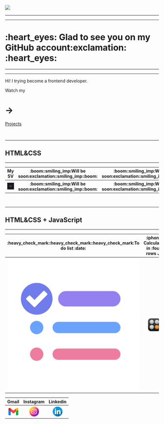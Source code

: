 <img src="https://media.newyorker.com/photos/623a1413d2edfd75e5c5c7d5/master/pass/halpern_ukraine_hack.gif">
<hr>
<hr>
<h1>:heart_eyes: Glad to see you on my GitHub account:exclamation: :heart_eyes:</h1>
<hr>
<hr>
<p>Hi! I trying become a frontend developer.</p>
<p>Watch my <h1>-></h1> <a href="https://github.com/RomanDelinkevych?tab=repositories">Projects</a></p>
<br>
<hr>
<h2>HTML&CSS</h2>
<hr>
<table>
    <thead>
        <tr>
            <th>My SV</th>
            <th>:boom::smiling_imp:Will be soon:exclamation::smiling_imp::boom:</th>
            <th>:boom::smiling_imp:Will be soon:exclamation::smiling_imp::boom:</th>
            <th>:boom::smiling_imp:Will be soon:exclamation::smiling_imp::boom:</th>
        </tr>
    </thead>
    <tbody>
        <tr>
            <th>
                <a href="https://romandelinkevych.github.io/SV/">
                    <img src="img/SV.jpg">
                </a>
            </th>
            <th>:boom::smiling_imp:Will be soon:exclamation::smiling_imp::boom:</th>
            <th>:boom::smiling_imp:Will be soon:exclamation::smiling_imp::boom:</th>
            <th>:boom::smiling_imp:Will be soon:exclamation::smiling_imp::boom:</th>
        </tr>
    </tbody>
</table>

<br>

<hr>
<h2>HTML&CSS + JavaScript</h2>
<hr>
<table>
    <thead>
        <tr>
            <th>:heavy_check_mark::heavy_check_mark::heavy_check_mark:To do list :date:</th>
            <th>:iphone: Calculator in :four: rows JS</th>
            <th>:snowflake: Weather :zap:</th>
            <th></th>
        </tr>
    </thead>
    <tbody>
        <tr>
            <th>
                <a href="https://romandelinkevych.github.io/To-do-list/">
                    <img src="img/toDoList.png">
                </a>
            </th>
            <th>
                <a href="https://romandelinkevych.github.io/Calculator-in-4-rows-JS/">
                    <img src="img/calculator.webp">
                </a>
            </th>
            <th>
                <a href="https://romandelinkevych.github.io/Weather/">
                    <img src="img/weather.png">
                </a>
            </th>
            <th></th>
        </tr>
    </tbody>
</table>


<table>
    <tbody>
        <tr>
            <th>Gmail</th>
            <th>Instagram</th>
            <th>Linkedin</th>
        </tr>
        <tr>
            <th>
                <a href="mailto:delinkevich123@gmail.com">
                    <img src="img/gmail.png">
                </a>
            </th>
            <th>
                <a href="https://www.instagram.com/roman_delinkevych/">
                    <img src="img/instagram.png">
                </a>
            </th>
            <th>
                <a href="https://www.linkedin.com/in/roman-delinkevych-219635244/">
                    <img src="img/linkedin.png">
                </a>
            </th>
        </tr>
    </tbody>
</table>
